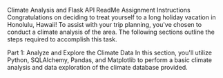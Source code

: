 Climate Analysis and Flask API ReadMe
Assignment Instructions
Congratulations on deciding to treat yourself to a long holiday vacation in Honolulu, Hawaii! To assist with your trip planning, you've chosen to conduct a climate analysis of the area. The following sections outline the steps required to accomplish this task.

Part 1: Analyze and Explore the Climate Data
In this section, you'll utilize Python, SQLAlchemy, Pandas, and Matplotlib to perform a basic climate analysis and data exploration of the climate database provided.
